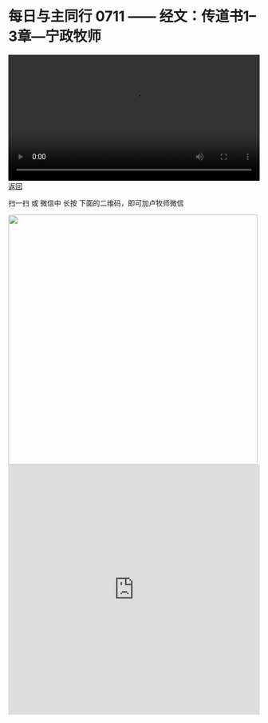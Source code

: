 # 每日与主同行 0711 —— 经文：传道书1–3章—宁政牧师

<video width='100%' controls src='https://go2024.simai.life/api?redirect=https://r2.savefamily.net/@pastorpaulqiankunlu618/Dc3-jcZrfFo.mp4?metric=PastorLu%26keyword=webpage%26type=video%26bot=26%26to=webpage'></video>
<a href='../daily.html'> 返回 </a>
<p>扫一扫 或 微信中 长按 下面的二维码，即可加卢牧师微信</p>
<img src='https://r2.savefamily.net/OVagt1.JPG' width='500px' />



<iframe width="100%" height="500" src="https://www.youtube.com/embed/Dc3-jcZrfFo?si=zz5OCgHQvyW71w8c&amp;controls=0" title="YouTube video player" frameborder="0" allow="accelerometer; autoplay; clipboard-write; encrypted-media; gyroscope; picture-in-picture; web-share" referrerpolicy="strict-origin-when-cross-origin" allowfullscreen></iframe>